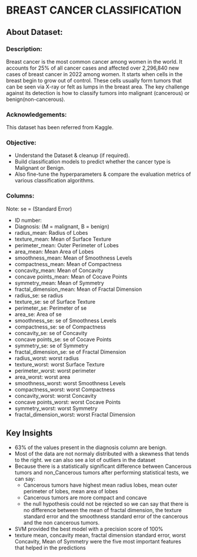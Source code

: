 # BREAST CANCER CLASSIFICATION
## About Dataset:
### Description:
Breast cancer is the most common cancer among women in the world. It accounts for 25% of all cancer cases and affected over 2,296,840 new cases of breast cancer in 2022 among women. It starts when cells in the breast begin to grow out of control. These cells usually form tumors that can be seen via X-ray or felt as lumps in the breast area.
The key challenge against its detection is how to classify tumors into malignant (cancerous) or benign(non-cancerous).

### Acknowledgements:
This dataset has been referred from Kaggle.

### Objective:
- Understand the Dataset & cleanup (if required).
- Build classification models to predict whether the cancer type is Malignant or Benign.
- Also fine-tune the hyperparameters & compare the evaluation metrics of various classification algorithms.

### Columns:
Note: se = (Standard Error) <br>
- ID number:
- Diagnosis: (M = malignant, B = benign)
- radius_mean: Radius of Lobes
- texture_mean: Mean of Surface Texture
- perimeter_mean: Outer Perimeter of Lobes
- area_mean: Mean Area of Lobes
- smoothness_mean: Mean of Smoothness Levels
- compactness_mean: Mean of Compactness
- concavity_mean: Mean of Concavity
- concave points_mean: Mean of Cocave Points
- symmetry_mean: Mean of Symmetry
- fractal_dimension_mean: Mean of Fractal Dimension
- radius_se: se radius
- texture_se: se of Surface Texture
- perimeter_se: Perimeter of se
- area_se: Area of se
- smoothness_se: se of Smoothness Levels
- compactness_se: se of Compactness
- concavity_se: se of Concavity
- concave points_se: se of Cocave Points
- symmetry_se: se of Symmetry
- fractal_dimension_se: se of Fractal Dimension
- radius_worst: worst radius
- texture_worst: worst Surface Texture
- perimeter_worst: worst perimeter
- area_worst: worst area
- smoothness_worst: worst Smoothness Levels
- compactness_worst: worst Compactness
- concavity_worst: worst Concavity
- concave points_worst: worst Cocave Points
- symmetry_worst: worst Symmetry
- fractal_dimension_worst: worst Fractal Dimension

## Key Insights
- 63% of the values present in the diagnosis column are benign.
- Most of the data are not normaly distributed with a skewness that tends to the right. we can also see a lot of outliers in the dataset
- Because there is a statistically significant difference between Cancerous tumors and non_Cancerous tumors after performing statistical tests, we can say:
  - Cancerous tumors have highest mean radius lobes, mean outer perimeter of lobes, mean area of lobes
  - Cancerous tumors are more compact and concave 
  - the null hypothesis could not be rejected so we can say that there is no difference between the mean of fractal dimension, the texture standard error and the smoothness standard error of the cancerous and the non cancerous tumors.
- SVM provided the best model with a precision score of 100%
- texture mean, concavity mean, fractal dimension standard error, worst Concavity, Mean of Symmetry were the five most important features that helped in the predictions
